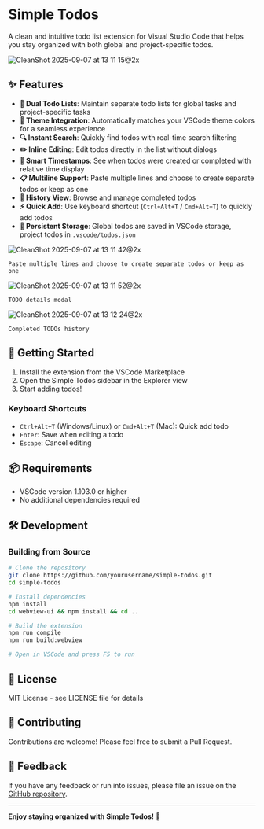 # Simple Todos

A clean and intuitive todo list extension for Visual Studio Code that helps you stay organized with both global and project-specific todos.

<img alt="CleanShot 2025-09-07 at 13 11 15@2x" src="https://github.com/user-attachments/assets/0e80b688-fc4f-421c-a2ad-785371858226" />

## ✨ Features

- **📝 Dual Todo Lists**: Maintain separate todo lists for global tasks and project-specific tasks
- **🎨 Theme Integration**: Automatically matches your VSCode theme colors for a seamless experience
- **🔍 Instant Search**: Quickly find todos with real-time search filtering
- **✏️ Inline Editing**: Edit todos directly in the list without dialogs
- **📅 Smart Timestamps**: See when todos were created or completed with relative time display
- **📋 Multiline Support**: Paste multiple lines and choose to create separate todos or keep as one
- **📜 History View**: Browse and manage completed todos
- **⚡ Quick Add**: Use keyboard shortcut (`Ctrl+Alt+T` / `Cmd+Alt+T`) to quickly add todos
- **💾 Persistent Storage**: Global todos are saved in VSCode storage, project todos in `.vscode/todos.json`
  
<img alt="CleanShot 2025-09-07 at 13 11 42@2x" src="https://github.com/user-attachments/assets/c72560fb-eda4-4213-9312-53d3241d8620" />

`Paste multiple lines and choose to create separate todos or keep as one`

<img alt="CleanShot 2025-09-07 at 13 11 52@2x" src="https://github.com/user-attachments/assets/72f42276-6d77-40d4-aa04-71adcec59341" />

`TODO details modal`

<img alt="CleanShot 2025-09-07 at 13 12 24@2x" src="https://github.com/user-attachments/assets/98b647ba-935b-41c7-ab7a-8ab1889ed5de" />

`Completed TODOs history`


## 🚀 Getting Started

1. Install the extension from the VSCode Marketplace
2. Open the Simple Todos sidebar in the Explorer view
3. Start adding todos!

### Keyboard Shortcuts

- `Ctrl+Alt+T` (Windows/Linux) or `Cmd+Alt+T` (Mac): Quick add todo
- `Enter`: Save when editing a todo
- `Escape`: Cancel editing

## 📦 Requirements

- VSCode version 1.103.0 or higher
- No additional dependencies required

## 🛠️ Development

### Building from Source

```bash
# Clone the repository
git clone https://github.com/yourusername/simple-todos.git
cd simple-todos

# Install dependencies
npm install
cd webview-ui && npm install && cd ..

# Build the extension
npm run compile
npm run build:webview

# Open in VSCode and press F5 to run
```

## 📝 License

MIT License - see LICENSE file for details

## 🤝 Contributing

Contributions are welcome! Please feel free to submit a Pull Request.

## 📢 Feedback

If you have any feedback or run into issues, please file an issue on the [GitHub repository](https://github.com/yourusername/simple-todos/issues).

---

**Enjoy staying organized with Simple Todos!** 🎉
